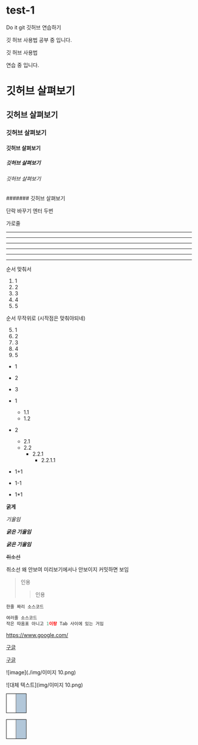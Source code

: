 # test-1
Do it git 깃허브 연습하기

깃 허브 사용법 
공부 중 입니다.

깃 허브 사용법 

연습 중 입니다.

# 깃허브 살펴보기

## 깃허브 살펴보기

### 깃허브 살펴보기

#### 깃허브 살펴보기

##### 깃허브 살펴보기

###### 깃허브 살펴보기

####### 깃허브 살펴보기

단락 바꾸기 엔터 두번

가로줄

---
--------
- - -

***
**********
* * *

순서 맞춰서

1. 1
2. 2
3. 3
4. 4
5. 5

순서 무작위로 (시작점은 맞춰야되네)

5. 1
1. 2
3. 3
2. 4
4. 5

- 1
- 2
- 3

- 1
  - 1.1
  - 1.2

- 2
  - 2.1
  - 2.2
    - 2.2.1
      - 2.2.1.1

+ 1+1
- 1-1
* 1*1

**굵게**

*기울임*

***굵은 기울임***

___굵은 기울임___

~~취소선~~

취소선 왜 안보여 미리보기에서나 안보이지 커밋하면 보임

> 인용
>> 인용

`한줄 짜리 소스코드`

```python
여러줄 소스코드
작은 따옴표 아니고 1이랑 Tab 사이에 있는 거임
```

<https://www.google.com/>

[구글](https://www.google.com/)

[구글](https://www.google.com/, "구글임")

![image](./img/이미지 10.png)

![대체 텍스트](img/이미지 10.png)

![image](./img/img.png)

![대체 텍스트](img/img.png)

